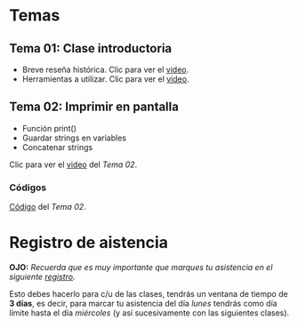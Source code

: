 # Temas 
## __Tema 01:__ Clase introductoria
* Breve reseña histórica. Clic para ver el [video]().
* Herramientas a utilizar. Clic para ver el [video](https://drive.google.com/file/d/1TyWJ6yo0RM0rbUYM4NfHAWf9UrCNnl75/view?usp=sharing).


## __Tema 02:__ Imprimir en pantalla
* Función print()
* Guardar strings en variables
* Concatenar strings

Clic para ver el [video](https://drive.google.com/file/d/1As1FtW33PD2JXOCxhVrA7mhDKQBjX7QH/view?usp=sharing) del _Tema 02_.

### Códigos
[Código](https://github.com/AFIF-UG/Introduccion_a_Python-Curso_Online/blob/main/Clase_01/Codigo_Tema_02.ipynb) del _Tema 02_.


# Registro de aistencia
__OJO:__ _Recuerda que es muy importante que marques tu asistencia en el siguiente [registro]()_.

Esto debes hacerlo para c/u de las clases, tendrás un ventana de tiempo de __3 días__, es decir, para marcar tu asistencia del día _lunes_ tendrás como día límite hasta el día _miércoles_ (y así sucesivamente con las siguientes clases).
